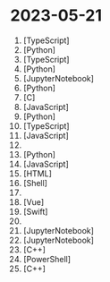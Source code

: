 # 2023-05-21

1. [](https://github.comundefined "Community interface for generative AI") [TypeScript]
2. [](https://github.comundefined "🎉 Repo for LaWGPT, Chinese-Llama tuned with Chinese Legal knowledge. 基于中文法律知识的大语言模型") [Python]
3. [](https://github.comundefined "Aplicação de recordação de memórias desenvolvida no NLW 12") [TypeScript]
4. [](https://github.comundefined "Dump all your files and thoughts into your GenerativeAI Second Brain and chat with it") [Python]
5. [](https://github.comundefined "A guidance language for controlling large language models.") [JupyterNotebook]
6. [](https://github.comundefined "Home of CodeT5: Open Code LLMs for Code Understanding and Generation") [Python]
7. [](https://github.comundefined "A minimal operating system (2K LOC) on QEMU and a RISC-V board") [C]
8. [](https://github.comundefined "Drag & drop UI to build your customized LLM flow using LangchainJS") [JavaScript]
9. [](https://github.comundefined "") [Python]
10. [](https://github.comundefined "Playwright is a framework for Web Testing and Automation. It allows testing Chromium, Firefox and WebKit with a single API.") [TypeScript]
11. [](https://github.comundefined "JavaScript Style Guide") [JavaScript]
12. [](https://github.comundefined "Mod repo for TOTK on Yuzu emulator.") 
13. [](https://github.comundefined "Chinese and English multimodal conversational language model | 多模态中英双语对话语言模型") [Python]
14. [](https://github.comundefined "Concurrently chat with ChatGPT, Bing Chat, bard, Alpaca, Vincuna, Claude, ChatGLM, MOSS, iFlytek Spark, ERNIE and more, discover the best answers") [JavaScript]
15. [](https://github.comundefined "a menubar with Zero latency access to ChatGPT/Bard/Claude! A/B test them, or use them in the background. I use this 20 times a day.") [HTML]
16. [](https://github.comundefined "Papers from the computer science community to read and discuss.") [Shell]
17. [](https://github.comundefined "Numbers every LLM developer should know") 
18. [](https://github.comundefined "Fully styled and customizable components for Nuxt.") [Vue]
19. [](https://github.comundefined "Beautiful charts for iOS/tvOS/OSX! The Apple side of the crossplatform MPAndroidChart.") [Swift]
20. [](https://github.comundefined "😎 Awesome list of tools and projects with the awesome LangChain framework") 
21. [](https://github.comundefined "🐙 Guides, papers, lecture, notebooks and resources for prompt engineering") [JupyterNotebook]
22. [](https://github.comundefined "[🔥updating ...] 自动量化交易机器人 Qbot is an AI-oriented quantitative investment platform, which aims to realize the potential, empower AI technologies in quantitative investment. https://ufund-me.github.io/Qbot :news: qbot-mini: https://github.com/Charmve/iQuant") [JupyterNotebook]
23. [](https://github.comundefined "Fast C++ logging library.") [C++]
24. [](https://github.comundefined "Chris Titus Tech's Windows Utility - Install Programs, Tweaks, Fixes, and Updates") [PowerShell]
25. [](https://github.comundefined "A project demonstrating Lidar related AI solutions, including three GPU accelerated Lidar/camera DL networks (PointPillars, CenterPoint, BEVFusion) and the related libs (cuPCL, 3D SparseConvolution, YUV2RGB, cuOSD,).") [C++]
